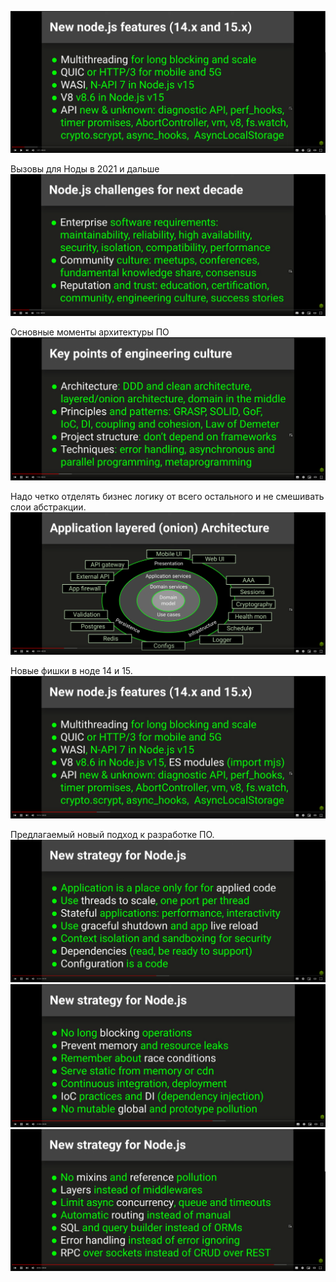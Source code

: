 ![img.png](img.png)

Вызовы для Ноды в 2021 и дальше
![img_1.png](img_1.png)

Основные моменты архитектуры ПО
![img_2.png](img_2.png)

Надо четко отделять бизнес логику от всего остального и не смешивать слои абстракции.
![img_3.png](img_3.png)

Новые фишки в ноде 14 и 15.
![img_4.png](img_4.png)

Предлагаемый новый подход к разработке ПО.
![img_5.png](img_5.png)
![img_6.png](img_6.png)
![img_7.png](img_7.png)